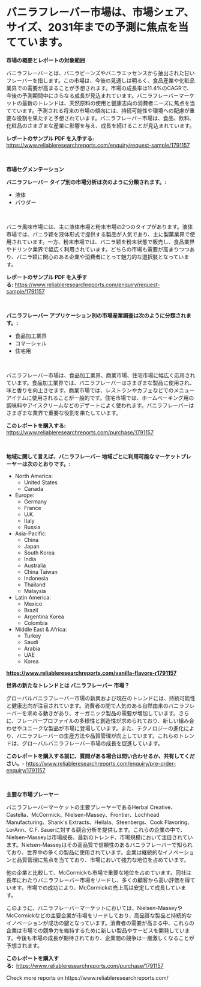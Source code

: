 <p><h1>バニラフレーバー市場は、市場シェア、サイズ、2031年までの予測に焦点を当てています。</h1></p><p><strong>市場の概要とレポートの対象範囲</strong></p>
<p><p>バニラフレーバーとは、バニラビーンズやバニラエッセンスから抽出された甘いフレーバーを指します。この市場は、今後の見通しは明るく、食品産業や化粧品業界での需要が高まることが予想されます。市場の成長率は11.4%のCAGRで、今後の予測期間中にさらなる成長が見込まれています。バニラフレーバーマーケットの最新のトレンドは、天然原料の使用と健康志向の消費者ニーズに焦点を当てています。予測される将来の市場の傾向には、持続可能性や環境への配慮が重要な役割を果たすと予想されています。バニラフレーバー市場は、食品、飲料、化粧品のさまざまな産業に影響を与え、成長を続けることが見込まれています。</p></p>
<p><strong>レポートのサンプル PDF を入手する:</strong> <a href="https://www.reliableresearchreports.com/enquiry/request-sample/1791157">https://www.reliableresearchreports.com/enquiry/request-sample/1791157</a></p>
<p>&nbsp;</p>
<p><strong>市場セグメンテーション</strong></p>
<p><strong>バニラフレーバー タイプ別の市場分析は次のように分類されます。:</strong></p>
<p><ul><li>液体</li><li>パウダー</li></ul></p>
<p>&nbsp;</p>
<p><p>バニラ風味市場には、主に液体市場と粉末市場の2つのタイプがあります。液体市場では、バニラ颖を液体形式で提供する製品が人気であり、主に製菓業界で使用されています。一方、粉末市場では、バニラ颖を粉末状態で販売し、食品業界やドリンク業界で幅広く利用されています。どちらの市場も需要が高まりつつあり、バニラ颖に関心のある企業や消費者にとって魅力的な選択肢となっています。</p></p>
<p><strong>レポートのサンプル PDF を入手する:</strong>&nbsp;<a href="https://www.reliableresearchreports.com/enquiry/request-sample/1791157">https://www.reliableresearchreports.com/enquiry/request-sample/1791157</a></p>
<p>&nbsp;</p>
<p><strong> バニラフレーバー アプリケーション別の市場産業調査は次のように分類されます。:</strong></p>
<p><ul><li>食品加工業界</li><li>コマーシャル</li><li>住宅用</li></ul></p>
<p>&nbsp;</p>
<p><p>バニラフレーバー市場は、食品加工業界、商業市場、住宅市場に幅広く応用されています。食品加工業界では、バニラフレーバーはさまざまな製品に使用され、味と香りを向上させます。商業市場では、レストランやカフェなどでのメニューアイテムに使用されることが一般的です。住宅市場では、ホームベーキング用の調味料やアイスクリームなどのデザートによく使われます。バニラフレーバーはさまざまな業界で重要な役割を果たしています。</p></p>
<p><strong>このレポートを購入する:</strong>&nbsp; <a href="https://www.reliableresearchreports.com/purchase/1791157">https://www.reliableresearchreports.com/purchase/1791157</a></p>
<p>&nbsp;</p>
<p><strong>地域に関して言えば、バニラフレーバー 地域ごとに利用可能なマーケットプレーヤーは次のとおりです。:</strong></p>
<p><ul>
    <li>
        North America:
        <ul>
            <li>United States</li>
            <li>Canada</li>
        </ul>
    </li>
    <li>
        Europe:
        <ul>
            <li>Germany</li>
            <li>France</li>
            <li>U.K.</li>
            <li>Italy</li>
            <li>Russia</li>
        </ul>
    </li>
    <li>
        Asia-Pacific:
        <ul>
            <li>China</li>
            <li>Japan</li>
            <li>South Korea</li>
            <li>India</li>
            <li>Australia</li>
            <li>China Taiwan</li>
            <li>Indonesia</li>
            <li>Thailand</li>
            <li>Malaysia</li>
        </ul>
    </li>
    <li>
        Latin America:
        <ul>
            <li>Mexico</li>
            <li>Brazil</li>
            <li>Argentina Korea</li>
            <li>Colombia</li>
        </ul>
    </li>
    <li>
        Middle East & Africa:
        <ul>
            <li>Turkey</li>
            <li>Saudi</li>
            <li>Arabia</li>
            <li>UAE</li>
            <li>Korea</li>
        </ul>
    </li>
    </ul></p>
<p><strong><a href="https://www.reliableresearchreports.com/vanilla-flavors-r1791157">https://www.reliableresearchreports.com/vanilla-flavors-r1791157</a></strong>&nbsp;</p>
<p><strong>世界の新たなトレンドとは バニラフレーバー 市場？</strong></p>
<p><p>グローバルバニラフレーバー市場の新興および現在のトレンドには、持続可能性と健康志向が注目されています。消費者の間で人気のある自然由来のバニラフレーバーを求める動きがあり、オーガニック製品の需要が増加しています。さらに、フレーバープロファイルの多様性と創造性が求められており、新しい組み合わせやユニークな製品が市場に登場しています。また、テクノロジーの進化により、バニラフレーバーの生産方法や品質管理が向上しています。これらのトレンドは、グローバルバニラフレーバー市場の成長を促進しています。</p></p>
<p><strong>このレポートを購入する前に、質問がある場合は問い合わせるか、共有してください。</strong>- <a href="https://www.reliableresearchreports.com/enquiry/pre-order-enquiry/1791157">https://www.reliableresearchreports.com/enquiry/pre-order-enquiry/1791157</a></p>
<p>&nbsp;</p>
<p><strong>主要な市場プレーヤー</strong></p>
<p><p>バニラフレーバーマーケットの主要プレーヤーであるHerbal Creative、Castella、McCormick、Nielsen-Massey、Frontier、Lochhead Manufacturing、Shank's Extracts、Heilala、Steenbergs、Cook Flavoring、LorAnn、C.F. Sauerに対する競合分析を提供します。これらの企業の中で、Nielsen-Masseyは市場成長、最新のトレンド、市場規模において注目されています。Nielsen-Masseyはその高品質で信頼性のあるバニラフレーバーで知られており、世界中の多くの製品に使用されています。企業は継続的なイノベーションと品質管理に焦点を当てており、市場において強力な地位を占めています。</p><p>他の企業と比較して、McCormickも市場で重要な地位を占めています。同社は長年にわたりバニラフレーバー市場をリードし、多くの顧客から高い評価を得ています。市場での成功により、McCormickの売上高は安定して成長しています。</p><p>このように、バニラフレーバーマーケットにおいては、Nielsen-MasseyやMcCormickなどの主要企業が市場をリードしており、高品質な製品と持続的なイノベーションが成功の鍵となっています。消費者の需要が高まる中、これらの企業は市場での競争力を維持するために新しい製品やサービスを開発しています。今後も市場の成長が期待されており、企業間の競争は一層激しくなることが予想されます。</p></p>
<p><strong>このレポートを購入する:</strong>&nbsp;&nbsp;<a href="https://www.reliableresearchreports.com/purchase/1791157">https://www.reliableresearchreports.com/purchase/1791157</a></p>
<p>Check more reports on https://www.reliableresearchreports.com/</p>